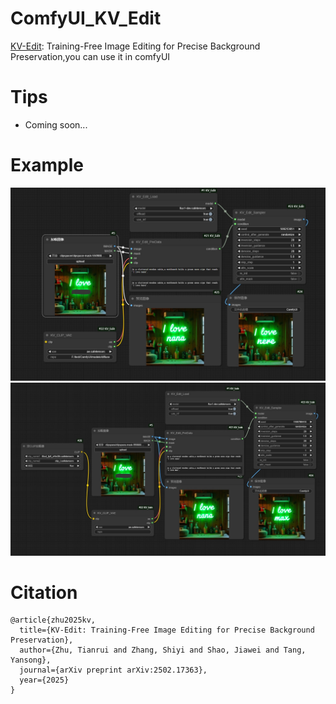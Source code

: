 # ComfyUI_KV_Edit
[KV-Edit](https://github.com/Xilluill/KV-Edit): Training-Free Image Editing for Precise Background Preservation,you can use it in comfyUI

# Tips 
* Coming soon...


# Example
![](https://github.com/smthemex/ComfyUI_KV_Edit/blob/main/example.png)
![](https://github.com/smthemex/ComfyUI_KV_Edit/blob/main/example1.png)

# Citation
```
@article{zhu2025kv,
  title={KV-Edit: Training-Free Image Editing for Precise Background Preservation},
  author={Zhu, Tianrui and Zhang, Shiyi and Shao, Jiawei and Tang, Yansong},
  journal={arXiv preprint arXiv:2502.17363},
  year={2025}
}
```
